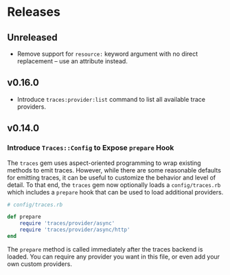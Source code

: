 # Releases

## Unreleased

  - Remove support for `resource:` keyword argument with no direct replacement – use an attribute instead.

## v0.16.0

  - Introduce `traces:provider:list` command to list all available trace providers.

## v0.14.0

### Introduce `Traces::Config` to Expose `prepare` Hook

The `traces` gem uses aspect-oriented programming to wrap existing methods to emit traces. However, while there are some reasonable defaults for emitting traces, it can be useful to customize the behavior and level of detail. To that end, the `traces` gem now optionally loads a `config/traces.rb` which includes a `prepare` hook that can be used to load additional providers.

``` ruby
# config/traces.rb

def prepare
	require 'traces/provider/async'
	require 'traces/provider/async/http'
end
```

The `prepare` method is called immediately after the traces backend is loaded. You can require any provider you want in this file, or even add your own custom providers.
